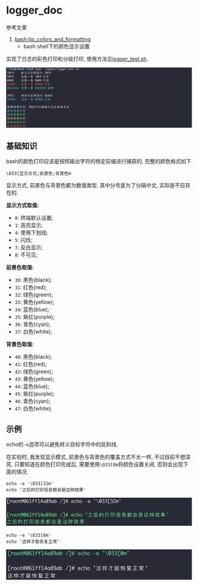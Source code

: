 # logger_doc

参考文章

1. [bash:tip_colors_and_formatting](https://misc.flogisoft.com/bash/tip_colors_and_formatting)
    - bash shell下的颜色显示设置

实现了日志的彩色打印和分级打印, 使用方法见[logger_test.sh](./logger_test.sh).

![](../assets/logger-01.png)

## 基础知识

bash的颜色打印应该是按照输出字符的特定前缀进行捕获的, 完整的颜色格式如下

```
\033[显示方式;前景色;背景色m
```

显示方式, 前景色与背景色都为数值类型. 其中分号是为了分隔中文, 实际是不应存在的.

**显示方式取值:**

- `0`: 终端默认设置; 
- `1`: 高亮显示; 
- `4`: 使用下划线; 
- `5`: 闪烁; 
- `7`: 反白显示; 
- `8`: 不可见;

**前景色取值:**

- `30`: 黑色(black); 
- `31`: 红色(red); 
- `32`: 绿色(green); 
- `33`: 黄色(yellow); 
- `34`: 蓝色(blue); 
- `35`: 紫红(purple); 
- `36`: 青色(cyan); 
- `37`: 白色(white);

**背景色取值:**
 
- `40`: 黑色(black); 
- `41`: 红色(red); 
- `42`: 绿色(green); 
- `43`: 黄色(yellow); 
- `44`: 蓝色(blue); 
- `45`: 紫红(purple); 
- `46`: 青色(cyan); 
- `47`: 白色(white);

## 示例

echo的`-e`选项可以避免转义目标字符中的反斜线.

在实验时, 我发现显示模式, 前景色与背景色的覆盖方式不太一样, 不过目前不想深究. 只要知道在颜色打印完成后, 需要使用`\033[0m`将颜色设置关闭, 否则会出现下面的情况.

```
echo -e '\033[32m'
echo '之后的打印信息都会是这种效果'
```

![](../assets/logger-11.png)

```
echo -e '\033[0m'
echo '这样才能恢复正常'
```

![](../assets/logger-12.png)
